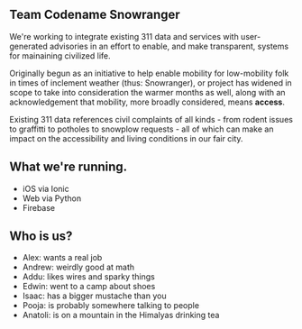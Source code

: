  


## Team Codename Snowranger
We're working to integrate existing 311 data and services with user-generated advisories in an effort to enable, and make transparent, systems for mainaining civilized life. 

Originally begun as an initiative to help enable mobility for low-mobility folk in times of inclement weather (thus: Snowranger), or project has widened in scope to take into consideration the warmer months as well, along with an acknowledgement that mobility, more broadly considered, means __access__. 

Existing 311 data references civil complaints of all kinds - from rodent issues to graffitti to potholes to snowplow requests - all of which can make an impact on the accessibility and living conditions in our fair city. 

## What we're running. 
- iOS via Ionic
- Web via Python
- Firebase

## Who is us? 
- Alex: wants a real job
- Andrew: weirdly good at math
- Addu: likes wires and sparky things
- Edwin: went to a camp about shoes
- Isaac: has a bigger mustache than you
- Pooja: is probably somewhere talking to people
- Anatoli: is on a mountain in the Himalyas drinking tea
